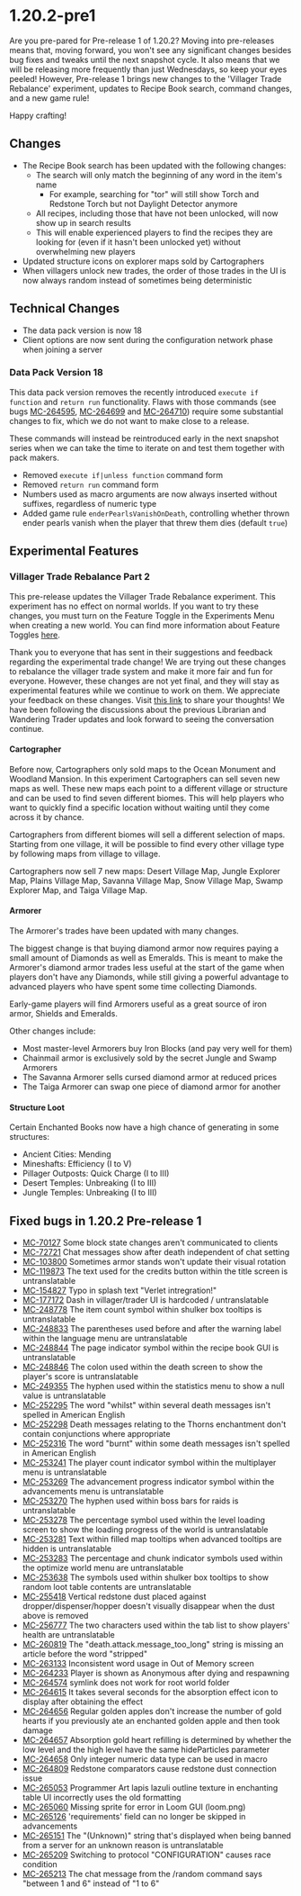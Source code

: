 # 1.20.2-pre1

Are you pre-pared for Pre-release 1 of 1.20.2? Moving into pre-releases means that, moving forward, you won't see any significant changes besides bug fixes and tweaks until the next snapshot cycle. It also means that we will be releasing more frequently than just Wednesdays, so keep your eyes peeled! However, Pre-release 1 brings new changes to the 'Villager Trade Rebalance' experiment, updates to Recipe Book search, command changes, and a new game rule!

Happy crafting!

## Changes

-   The Recipe Book search has been updated with the following changes:
    -   The search will only match the beginning of any word in the item's name
        -   For example, searching for "tor" will still show Torch and Redstone Torch but not Daylight Detector anymore
    -   All recipes, including those that have not been unlocked, will now show up in search results
    -   This will enable experienced players to find the recipes they are looking for (even if it hasn't been unlocked yet) without overwhelming new players
-   Updated structure icons on explorer maps sold by Cartographers
-   When villagers unlock new trades, the order of those trades in the UI is now always random instead of sometimes being deterministic

## Technical Changes

-   The data pack version is now 18
-   Client options are now sent during the configuration network phase when joining a server

### Data Pack Version 18

This data pack version removes the recently introduced `execute if function` and `return run` functionality. Flaws with those commands (see bugs [MC-264595](https://bugs.mojang.com/browse/MC-264595), [MC-264699](https://bugs.mojang.com/browse/MC-264699) and [MC-264710](https://bugs.mojang.com/browse/MC-264710)) require some substantial changes to fix, which we do not want to make close to a release.

These commands will instead be reintroduced early in the next snapshot series when we can take the time to iterate on and test them together with pack makers.

-   Removed `execute if|unless function` command form
-   Removed `return run` command form
-   Numbers used as macro arguments are now always inserted without suffixes, regardless of numeric type
-   Added game rule `enderPearlsVanishOnDeath`, controlling whether thrown ender pearls vanish when the player that threw them dies (default `true`)

## Experimental Features

### Villager Trade Rebalance Part 2

This pre-release updates the Villager Trade Rebalance experiment. This experiment has no effect on normal worlds. If you want to try these changes, you must turn on the Feature Toggle in the Experiments Menu when creating a new world. You can find more information about Feature Toggles [here](https://www.minecraft.net/article/testing-new-minecraft-features/feature-toggles-java-edition).

Thank you to everyone that has sent in their suggestions and feedback regarding the experimental trade change! We are trying out these changes to rebalance the villager trade system and make it more fair and fun for everyone. However, these changes are not yet final, and they will stay as experimental features while we continue to work on them. We appreciate your feedback on these changes. Visit [this link](https://aka.ms/VillagerTradingFeedback) to share your thoughts! We have been following the discussions about the previous Librarian and Wandering Trader updates and look forward to seeing the conversation continue.

#### Cartographer

Before now, Cartographers only sold maps to the Ocean Monument and Woodland Mansion. In this experiment Cartographers can sell seven new maps as well. These new maps each point to a different village or structure and can be used to find seven different biomes. This will help players who want to quickly find a specific location without waiting until they come across it by chance.

Cartographers from different biomes will sell a different selection of maps. Starting from one village, it will be possible to find every other village type by following maps from village to village.

Cartographers now sell 7 new maps: Desert Village Map, Jungle Explorer Map, Plains Village Map, Savanna Village Map, Snow Village Map, Swamp Explorer Map, and Taiga Village Map.

#### Armorer

The Armorer's trades have been updated with many changes.

The biggest change is that buying diamond armor now requires paying a small amount of Diamonds as well as Emeralds. This is meant to make the Armorer's diamond armor trades less useful at the start of the game when players don't have any Diamonds, while still giving a powerful advantage to advanced players who have spent some time collecting Diamonds.

Early-game players will find Armorers useful as a great source of iron armor, Shields and Emeralds.

Other changes include:

-   Most master-level Armorers buy Iron Blocks (and pay very well for them)
-   Chainmail armor is exclusively sold by the secret Jungle and Swamp Armorers
-   The Savanna Armorer sells cursed diamond armor at reduced prices
-   The Taiga Armorer can swap one piece of diamond armor for another

#### Structure Loot

Certain Enchanted Books now have a high chance of generating in some structures:

-   Ancient Cities: Mending
-   Mineshafts: Efficiency (I to V)
-   Pillager Outposts: Quick Charge (I to III)
-   Desert Temples: Unbreaking (I to III)
-   Jungle Temples: Unbreaking (I to III)

## Fixed bugs in 1.20.2 Pre-release 1

-   [MC-70127](https://bugs.mojang.com/browse/MC-70127) Some block state changes aren't communicated to clients
-   [MC-72721](https://bugs.mojang.com/browse/MC-72721) Chat messages show after death independent of chat setting
-   [MC-103800](https://bugs.mojang.com/browse/MC-103800) Sometimes armor stands won't update their visual rotation
-   [MC-119873](https://bugs.mojang.com/browse/MC-119873) The text used for the credits button within the title screen is untranslatable
-   [MC-154827](https://bugs.mojang.com/browse/MC-154827) Typo in splash text "Verlet intregration!"
-   [MC-177172](https://bugs.mojang.com/browse/MC-177172) Dash in villager/trader UI is hardcoded / untranslatable
-   [MC-248778](https://bugs.mojang.com/browse/MC-248778) The item count symbol within shulker box tooltips is untranslatable
-   [MC-248833](https://bugs.mojang.com/browse/MC-248833) The parentheses used before and after the warning label within the language menu are untranslatable
-   [MC-248844](https://bugs.mojang.com/browse/MC-248844) The page indicator symbol within the recipe book GUI is untranslatable
-   [MC-248846](https://bugs.mojang.com/browse/MC-248846) The colon used within the death screen to show the player's score is untranslatable
-   [MC-249355](https://bugs.mojang.com/browse/MC-249355) The hyphen used within the statistics menu to show a null value is untranslatable
-   [MC-252295](https://bugs.mojang.com/browse/MC-252295) The word "whilst" within several death messages isn't spelled in American English
-   [MC-252298](https://bugs.mojang.com/browse/MC-252298) Death messages relating to the Thorns enchantment don't contain conjunctions where appropriate
-   [MC-252316](https://bugs.mojang.com/browse/MC-252316) The word "burnt" within some death messages isn't spelled in American English
-   [MC-253241](https://bugs.mojang.com/browse/MC-253241) The player count indicator symbol within the multiplayer menu is untranslatable
-   [MC-253269](https://bugs.mojang.com/browse/MC-253269) The advancement progress indicator symbol within the advancements menu is untranslatable
-   [MC-253270](https://bugs.mojang.com/browse/MC-253270) The hyphen used within boss bars for raids is untranslatable
-   [MC-253278](https://bugs.mojang.com/browse/MC-253278) The percentage symbol used within the level loading screen to show the loading progress of the world is untranslatable
-   [MC-253281](https://bugs.mojang.com/browse/MC-253281) Text within filled map tooltips when advanced tooltips are hidden is untranslatable
-   [MC-253283](https://bugs.mojang.com/browse/MC-253283) The percentage and chunk indicator symbols used within the optimize world menu are untranslatable
-   [MC-253638](https://bugs.mojang.com/browse/MC-253638) The symbols used within shulker box tooltips to show random loot table contents are untranslatable
-   [MC-255418](https://bugs.mojang.com/browse/MC-255418) Vertical redstone dust placed against dropper/dispenser/hopper doesn't visually disappear when the dust above is removed
-   [MC-256777](https://bugs.mojang.com/browse/MC-256777) The two characters used within the tab list to show players' health are untranslatable
-   [MC-260819](https://bugs.mojang.com/browse/MC-260819) The "death.attack.message\_too\_long" string is missing an article before the word "stripped"
-   [MC-263133](https://bugs.mojang.com/browse/MC-263133) Inconsistent word usage in Out of Memory screen
-   [MC-264233](https://bugs.mojang.com/browse/MC-264233) Player is shown as Anonymous after dying and respawning
-   [MC-264574](https://bugs.mojang.com/browse/MC-264574) symlink does not work for root world folder
-   [MC-264615](https://bugs.mojang.com/browse/MC-264615) It takes several seconds for the absorption effect icon to display after obtaining the effect
-   [MC-264656](https://bugs.mojang.com/browse/MC-264656) Regular golden apples don't increase the number of gold hearts if you previously ate an enchanted golden apple and then took damage
-   [MC-264657](https://bugs.mojang.com/browse/MC-264657) Absorption gold heart refilling is determined by whether the low level and the high level have the same hideParticles parameter
-   [MC-264658](https://bugs.mojang.com/browse/MC-264658) Only integer numeric data type can be used in macro
-   [MC-264809](https://bugs.mojang.com/browse/MC-264809) Redstone comparators cause redstone dust connection issue
-   [MC-265053](https://bugs.mojang.com/browse/MC-265053) Programmer Art lapis lazuli outline texture in enchanting table UI incorrectly uses the old formatting
-   [MC-265060](https://bugs.mojang.com/browse/MC-265060) Missing sprite for error in Loom GUI (loom.png)
-   [MC-265126](https://bugs.mojang.com/browse/MC-265126) 'requirements' field can no longer be skipped in advancements
-   [MC-265151](https://bugs.mojang.com/browse/MC-265151) The "(Unknown)" string that's displayed when being banned from a server for an unknown reason is untranslatable
-   [MC-265209](https://bugs.mojang.com/browse/MC-265209) Switching to protocol "CONFIGURATION" causes race condition
-   [MC-265213](https://bugs.mojang.com/browse/MC-265213) The chat message from the /random command says "between 1 and 6" instead of "1 to 6"